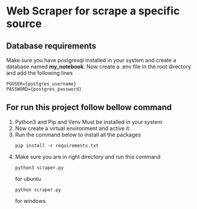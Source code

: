 # Web Scraper for scrape a specific source

## Database requirements
Make sure you have postgresql installed in your system and create a database named **my_notebook**.
Now create a .env file in the root directory and add the following lines
```
PGUSER={postgres_username}
PASSWORD={postgres_password}
```

## For run this project follow bellow command

1. Python3 and Pip and Venv Must be installed in your system
2. Now create a virtual environment and active it.
3. Run the command below to install all the packages
   ```
   pip install -r requirements.txt
   ```
4. Make sure you are in right directory and run this command
    ```
   python3 scraper.py
   ```
   for ubuntu
    ```
   python scraper.py
   ```
   for windows
